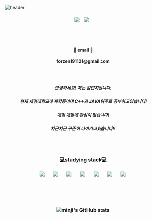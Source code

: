 
![header](https://capsule-render.vercel.app/api?type=waving&color=0:8C8CFF,100:FF6E6E&height=250&text=Welcom&fontAlignY=35&fontSize=80&desc=minji's%20github%20proflie&descSize=30&descAlignY=55)
<h3 align="center"><a href="https://hits.seeyoufarm.com"><img src="https://hits.seeyoufarm.com/api/count/incr/badge.svg?url=https%3A%2F%2Fgithub.com%2Fmjkim05%2Fmjkim05&count_bg=%23A2BEFF&title_bg=%23F5C5C5&icon=&icon_color=%234B2D2D&title=hits&edge_flat=false"/></a>
  <a href="https://www.instagram.com/_nninz2/">
    <img 
        src="http://img.shields.io/badge/-Instagram-ffb6c1?style=flat&logo=Instagram&link=https://www.instagram.com/_ninnz2/"
        style="height : auto; margin-left : 10px; margin-right : 10px;"/>
</a>


  <br/> <br/> 
<h4 align="center"> 💌 email 💌 
<h4 align="center"> forzen191121@gmail.com 

  <br/> <br/>  
<h5 align = "center"> 안녕하세요! 저는 김민지입니다.<br/>  </h5>
<h5 align = "center"> 현재 세명대학교에 재학중이며 C++과 JAVA위주로 공부하고있습니다! </h5>
<h5 align = "center"> 게임 개발에 관심이 많습니다!
<h5 align = "center"> 차근차근 꾸준히 나아가고있습니다!! </h5>
  <br/> <br/> 
  
<h3 align="center">💻studying stack💻</h3>
<h3 align="center">
<img src="https://img.shields.io/badge/Java-007396?style=flat-square&logo=Java&logoColor=white" style="height : auto; margin-left : 10px; margin-right : 10px;"/></a>&nbsp; 
<img src="https://img.shields.io/badge/MySQL-4479A1?style=flat-square&logo=mysql&logoColor=white" style="height : auto; margin-left : 10px; margin-right : 10px;"/></a>&nbsp;
<img src="https://img.shields.io/badge/C++-00599C?style=flat-square&logo=cplusplus&logoColor=white" style="height : auto; margin-left : 10px; margin-right : 10px;"/></a>&nbsp;
<img src="https://img.shields.io/badge/C-A8B9CC?style=flat-square&logo=c&logoColor=white" style="height : auto; margin-left : 10px; margin-right : 10px;"/></a>&nbsp;
<img src="https://img.shields.io/badge/Git-F05032?style=flat-square&logo=git&logoColor=white" style="height : auto; margin-left : 10px; margin-right : 10px;"/></a>&nbsp;
<img src="https://img.shields.io/badge/Oracle-ce170a?style=flat-square&logo=oracle&logoColor=white" style="height : auto; margin-left : 10px; margin-right : 10px;"/></a>&nbsp;
<img src="https://img.shields.io/badge/GitHub-181717?style=flat-square&logo=github&logoColor=white" style="height : auto; margin-left : 10px; margin-right : 10px;"/></a>&nbsp;



<br/> <br/> <br/> 
  
![minji's GitHub stats](https://github-readme-stats.vercel.app/api?username=mjkim05&show_icons=true&theme=radical)


<!--
**mjkim05/mjkim05** is a ✨ _special_ ✨ repository because its `README.md` (this file) appears on your GitHub profile.

Here are some ideas to get you started:

- 🔭 I’m currently working on ...
- 🌱 I’m currently learning ...
- 👯 I’m looking to collaborate on ...
- 🤔 I’m looking for help with ...
- 💬 Ask me about ...
- 📫 How to reach me: ...
- 😄 Pronouns: ...
- ⚡ Fun fact: ...
-->
